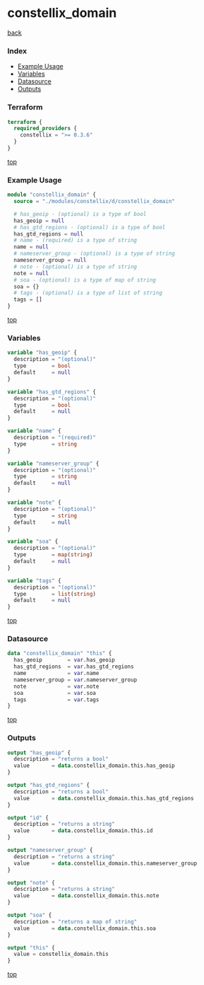 # constellix_domain

[back](../constellix.md)

### Index

- [Example Usage](#example-usage)
- [Variables](#variables)
- [Datasource](#datasource)
- [Outputs](#outputs)

### Terraform

```terraform
terraform {
  required_providers {
    constellix = ">= 0.3.6"
  }
}
```

[top](#index)

### Example Usage

```terraform
module "constellix_domain" {
  source = "./modules/constellix/d/constellix_domain"

  # has_geoip - (optional) is a type of bool
  has_geoip = null
  # has_gtd_regions - (optional) is a type of bool
  has_gtd_regions = null
  # name - (required) is a type of string
  name = null
  # nameserver_group - (optional) is a type of string
  nameserver_group = null
  # note - (optional) is a type of string
  note = null
  # soa - (optional) is a type of map of string
  soa = {}
  # tags - (optional) is a type of list of string
  tags = []
}
```

[top](#index)

### Variables

```terraform
variable "has_geoip" {
  description = "(optional)"
  type        = bool
  default     = null
}

variable "has_gtd_regions" {
  description = "(optional)"
  type        = bool
  default     = null
}

variable "name" {
  description = "(required)"
  type        = string
}

variable "nameserver_group" {
  description = "(optional)"
  type        = string
  default     = null
}

variable "note" {
  description = "(optional)"
  type        = string
  default     = null
}

variable "soa" {
  description = "(optional)"
  type        = map(string)
  default     = null
}

variable "tags" {
  description = "(optional)"
  type        = list(string)
  default     = null
}
```

[top](#index)

### Datasource

```terraform
data "constellix_domain" "this" {
  has_geoip        = var.has_geoip
  has_gtd_regions  = var.has_gtd_regions
  name             = var.name
  nameserver_group = var.nameserver_group
  note             = var.note
  soa              = var.soa
  tags             = var.tags
}
```

[top](#index)

### Outputs

```terraform
output "has_geoip" {
  description = "returns a bool"
  value       = data.constellix_domain.this.has_geoip
}

output "has_gtd_regions" {
  description = "returns a bool"
  value       = data.constellix_domain.this.has_gtd_regions
}

output "id" {
  description = "returns a string"
  value       = data.constellix_domain.this.id
}

output "nameserver_group" {
  description = "returns a string"
  value       = data.constellix_domain.this.nameserver_group
}

output "note" {
  description = "returns a string"
  value       = data.constellix_domain.this.note
}

output "soa" {
  description = "returns a map of string"
  value       = data.constellix_domain.this.soa
}

output "this" {
  value = constellix_domain.this
}
```

[top](#index)
